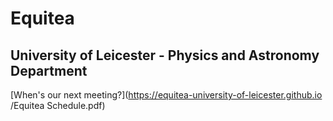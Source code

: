 # Equitea
## University of Leicester - Physics and Astronomy Department

[When's our next meeting?](https://equitea-university-of-leicester.github.io
/Equitea Schedule.pdf)
